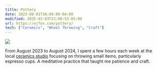 ```yaml
---
title: Pottery
date: 2023-08-01T16:04:09-04:00
modified: 2025-03-03T23:08:53-05:00
url: https://ejfox.com/pottery/
tech: ["Ceramics", "Wheel Throwing", "Craft"]
---
```


![](https://files.stripe.com/links/MDB8YWNjdF8xRFhjZmdLOHh6cktCRjlUfGZsX2xpdmVfdk92NFhRbnN3YUFzRHJoTzZSamswZnd000KMo29mRY)

From August 2023 to August 2024, I spent a few hours each week at the local [ceramics studio](https://www.kingstonceramicsstudio.com) focusing on throwing small items, particularly espresso cups. A meditative practice that taught me patience and craft.